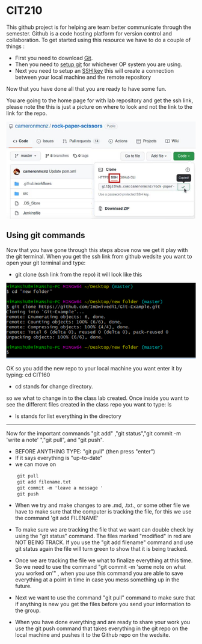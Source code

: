 # CIT210
This github project is for helping are team better communicate through the semester. Github is a code hosting platform for version control and collaboration. To get started using this resource we have to do a couple of things :
- First you need to download [Git](https://git-scm.com/downloads).
- Then you need to [setup git](https://www.youtube.com/watch?v=7BOrUHFu44A) for whichever OP system you are using.
- Next you need to setup an [SSH key](https://docs.github.com/en/authentication/connecting-to-github-with-ssh/generating-a-new-ssh-key-and-adding-it-to-the-ssh-agent) this will create a connection between your local machine and the remote repository


Now that you have done all that you are ready to have some fun. 


You are going to the home page for with lab repository and get the ssh link, please note the this is just a picture on where to look and not the link to the link for the repo.

![ssh picture ](ssh.jpg)


## Using git commands
Now that you have gone through this steps above now we get it play with the git terminal.
When you get the ssh link from github wedsite you want to open your git terminal and type:
- git clone (ssh link from the repo) it will look like this


![git-clo](git-clone.png)


OK so you add the new repo to your local machine you want enter it by typing: cd CIT160

  - cd stands for change directory. 
  
  so we what to change in to the class lab created. Once inside you want to see the different files created in the class
  repo you want to type: ls

  - ls stands for list everything in the directory
-------------------------------------------------------------------------------------------------------------------------------------------------------------------------------------------
Now for the important commands "git add" ,"git status","git commit -m 'write a note' ","git pull", and "git push".
  - BEFORE ANYTHING TYPE: "git pull" (then press "enter")
  - If it says everything is "up-to-date"
  - we can move on
```
    git pull
    git add filename.txt
    git commit -m 'leave a message '
    git push
```

  - When we try and make changes to are .md, .txt., or some other file we have to make sure that the computer is tracking the file, for this we use the command 'git add FILENAME'

  - To make sure we are tracking the file that we want can double check by using the "git status" command. The files marked "modified" in red are NOT BEING TRACK. If you use the "git add filename"
  command and use git status again the file will turn green to show that it is being tracked. 

  - Once we are tracking the file we what to finalize everything at this time. So we need to use the command "git commit -m 'some note on what you worked on'" , when you use this command you are able to save everything at a point in time in case you mess something up in the future.

  - Next we want to use the command "git pull" command to make sure that if anything is new you get the files before you send your information to the group.

  - When you have done everything and are ready to share your work you use the git push command that takes everything in the git repo on the local machine and pushes it to the Github repo on the wedsite.



  


























  
